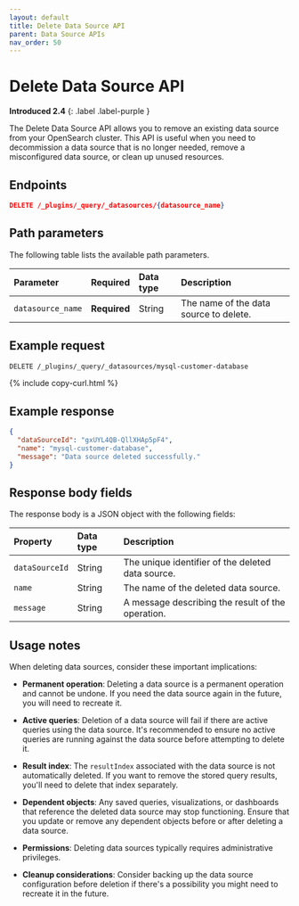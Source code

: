 ```yaml
---
layout: default
title: Delete Data Source API
parent: Data Source APIs
nav_order: 50
---
```


# Delete Data Source API
**Introduced 2.4**
{: .label .label-purple }

The Delete Data Source API allows you to remove an existing data source from your OpenSearch cluster. This API is useful when you need to decommission a data source that is no longer needed, remove a misconfigured data source, or clean up unused resources.

<!-- spec_insert_start
api: query.datasource_delete
component: endpoints
-->
## Endpoints
```json
DELETE /_plugins/_query/_datasources/{datasource_name}
```
<!-- spec_insert_end -->

<!-- spec_insert_start
api: query.datasource_delete
component: path_parameters
-->
## Path parameters

The following table lists the available path parameters.

| Parameter | Required | Data type | Description |
| :--- | :--- | :--- | :--- |
| `datasource_name` | **Required** | String | The name of the data source to delete. |

<!-- spec_insert_end -->

## Example request

```bash
DELETE /_plugins/_query/_datasources/mysql-customer-database
```
{% include copy-curl.html %}

## Example response

```json
{
  "dataSourceId": "gxUYL4QB-QllXHAp5pF4",
  "name": "mysql-customer-database",
  "message": "Data source deleted successfully."
}
```

## Response body fields

The response body is a JSON object with the following fields:

| Property | Data type | Description |
| :--- | :--- | :--- |
| `dataSourceId` | String | The unique identifier of the deleted data source. |
| `name` | String | The name of the deleted data source. |
| `message` | String | A message describing the result of the operation. |

## Usage notes

When deleting data sources, consider these important implications:

- **Permanent operation**: Deleting a data source is a permanent operation and cannot be undone. If you need the data source again in the future, you will need to recreate it.

- **Active queries**: Deletion of a data source will fail if there are active queries using the data source. It's recommended to ensure no active queries are running against the data source before attempting to delete it.

- **Result index**: The `resultIndex` associated with the data source is not automatically deleted. If you want to remove the stored query results, you'll need to delete that index separately.

- **Dependent objects**: Any saved queries, visualizations, or dashboards that reference the deleted data source may stop functioning. Ensure that you update or remove any dependent objects before or after deleting a data source.

- **Permissions**: Deleting data sources typically requires administrative privileges.

- **Cleanup considerations**: Consider backing up the data source configuration before deletion if there's a possibility you might need to recreate it in the future.